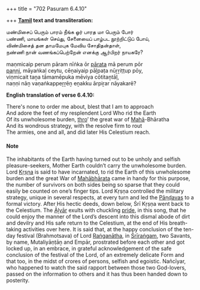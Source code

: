 +++
title = "702 Pasuram 6.4.10"

+++
**[Tamil](/definition/tamil#history "show Tamil definitions") text and transliteration:**

மண்மிசைப் பெரும் பாரம் நீங்க ஓர் பாரத மா பெரும் போர்  
பண்ணி, மாயங்கள் செய்து, சேனையைப் பாழ்பட நூற்றிட்டுப் போய்,  
விண்மிசைத் தன தாமமேபுக மேவிய சோதிதன்தாள்,  
நண்ணி நான் வணங்கப்பெற்றேன் எனக்கு ஆர்பிறர் நாயகரே?

maṇmicaip perum pāram nīṅka ōr [pārata](/definition/parata#history "show pārata definitions") mā perum pōr  
[paṇṇi](/definition/paṇṇi#history "show paṇṇi definitions"), māyaṅkaḷ ceytu, cēṉaiyaip pāḻpaṭa nūṟṟiṭṭup pōy,  
viṇmicait taṉa tāmamēpuka mēviya cōtitaṉtāḷ,  
naṇṇi nāṉ vaṇaṅkappeṟṟēṉ eṉakku ārpiṟar nāyakarē?

**English translation of verse 6.4.10:**

There's none to order me about, blest that I am to approach  
And adore the feet of my resplendent Lord Who rid the Earth  
Of its unwholesome burden, [thro](/definition/thro#history "show thro definitions")’ the great war of [Mahā](/definition/maha#history "show Mahā definitions")-Bhāratha  
And its wondrous strategy, with the resolve firm to rout  
The armies, one and all, and did later His Celestium reach.

#### Note

The inhabitants of the Earth having turned out to be unholy and selfish pleasure-seekers, Mother Earth couldn’t carry the unwholesome burden. Lord [Kṛṣṇa](/definition/krishna#vaishnavism "show Kṛṣṇa definitions") is said to have incarnated, to rid the Earth of this unwholesome burden and the great War of [Mahābhārata](/definition/mahabharata#vaishnavism "show Mahābhārata definitions") came in handy for this purpose, the number of survivors on both sides being so sparse that they could easily be counted on one’s finger tips. Lord Kṛṣṇa controlled the military strategy, unique in several respects, at every turn and led the [Pāṇḍavas](/definition/pandava#vaishnavism "show Pāṇḍavas definitions") to a formal victory. After His hectic deeds, down below, Śrī Kṛṣṇa went back to the Celestium. The [Āḻvār](/definition/aḻvar#vaishnavism "show Āḻvār definitions") exults with chuckling [pride](/definition/pride#history "show pride definitions"), in this song, that he could enjoy the manner of the Lord’s descent into this dismal abode of dirt and devilry and His safe return to the Celestium, at the end of His breath-taking activities over here. It is said that, at the happy conclusion of the ten-day festival (Brahmotsava) of Lord [Raṅganātha](/definition/ranganatha#vaishnavism "show Raṅganātha definitions"), in [Śrīraṅgam](/definition/shrirangam#vaishnavism "show Śrīraṅgam definitions"), two Savants, by name, Mutaliyāṇṭāṉ and Empār, prostrated before each other and got locked up, in an embrace, in grateful acknowledgement of the safe conclusion of the festival of the Lord, of an extremely delicate Form and that too, in the midst of crores of persons, selfish and egoistic. Nañcīyar, who happened to watch the said rapport between those two God-lovers, passed on the information to others and it has thus been handed down to posterity.


